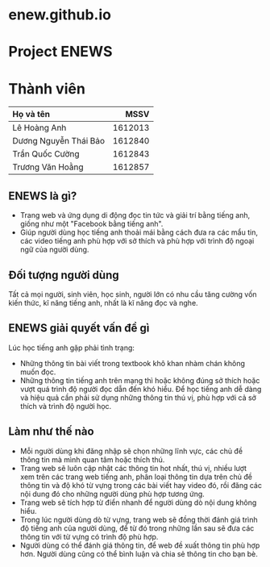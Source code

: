 # enew.github.io
# Project ENEWS

# Thành viên

| Họ và tên | MSSV |
|:---|---:|
|Lê Hoàng Anh|1612013|
|Dương Nguyễn Thái Bảo|1612840|
|Trần Quốc Cường|1612843|
|Trương Văn Hoằng|1612857|


## ENEWS là gì?
- Trang web và ứng dụng di động đọc tin tức và giải trí bằng tiếng anh, giống như một "Facebook bằng tiếng anh".
- Giúp người dùng học tiếng anh thoải mái bằng cách đưa ra các mẩu tin, các video tiếng anh phù hợp với sở thích và phù hợp với trình độ ngoại ngữ của người dùng.

## Đối tượng người dùng
Tất cả mọi người, sinh viên, học sinh, người lớn có nhu cầu tăng cường vốn kiến thức, kĩ năng tiếng anh, nhất là kĩ năng đọc và nghe.

## ENEWS giải quyết vấn đề gì
Lúc học tiếng anh gặp phải tình trạng:
- Những thông tin bài viết trong textbook khô khan nhàm chán không muốn đọc.
- Những thông tin tiếng anh trên mạng thì hoặc không đúng sở thích hoặc vượt quá trình độ người đọc dẫn đến khó hiểu.
Để học tiếng anh dễ dàng và hiệu quả cần phải sử dụng những thông tin thú vị, phù hợp với cả sở thích và trình độ người học.

## Làm như thế nào
- Mỗi người dùng khi đăng nhập sẽ chọn những lĩnh vực, các chủ đề thông tin mà mình quan tâm hoặc thích thú.
- Trang web sẽ luôn cập nhật các thông tin hot nhất, thú vị, nhiều lượt xem trên các trang web tiếng anh, phân loại thông tin dựa trên chủ đề thông tin và độ khó từ vựng trong các bài viết hay video đó, rồi đăng các nội dung đó cho những người dùng phù hợp tương ứng.
- Trang web sẽ tích hợp từ điển nhanh để người dùng dò nội dung không hiểu.
- Trong lúc người dùng dò từ vựng, trang web sẽ đồng thời đánh giá trình độ tiếng anh của người dùng, để từ đó trong những lần sau sẽ đưa các thông tin với từ vựng có trình độ phù hợp.
- Người dùng có thể đánh giá thông tin, để web đề xuất thông tin phù hợp hơn. Người dùng cũng có thể bình luận và chia sẻ thông tin cho bạn bè.
